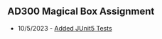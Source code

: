 ## AD300 Magical Box Assignment

- 10/5/2023 - [Added JUnit5 Tests](https://github.com/bennettsf/MagicalBox/blob/master/Test/BoxTest.java)
